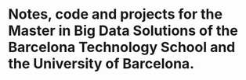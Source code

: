 # Notes, code and projects for the Master in Big Data Solutions of the Barcelona Technology School and the University of Barcelona.